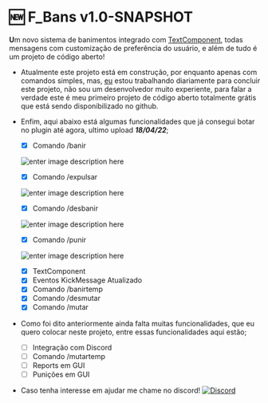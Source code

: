 # 🆕 F_Bans v1.0-SNAPSHOT

**U**m novo sistema de banimentos integrado com [TextComponent](https://www.spigotmc.org/wiki/the-chat-component-api/), todas mensagens com customização de preferência do usuário, e além de tudo é um projeto de código aberto!

 - Atualmente este projeto está em construção, por enquanto apenas com comandos simples, mas, [eu](https://github.com/ferraari) estou trabalhando diariamente para  concluir este projeto, não sou um desenvolvedor muito experiente, para falar a verdade este é meu primeiro projeto de código aberto totalmente grátis que está sendo disponibilizado no github.
 
 - Enfim, aqui abaixo está algumas funcionalidades que já consegui botar no plugin até agora, ultimo upload ***18/04/22***;
	  - [x] Comando /banir
	  
    ![enter image description here](https://media.discordapp.net/attachments/929777781489946685/965595184832315412/desbanir.gif)
	 
   - [x] Comando /expulsar
	 
   ![enter image description here](https://media.discordapp.net/attachments/929777781489946685/965595626681270352/desbanir.gif)
	 
   - [x] Comando /desbanir
	 
   ![enter image description here](https://media.discordapp.net/attachments/929777781489946685/965594675937431642/desbanir.gif)
	 
   - [x] Comando /punir
	 
   ![enter image description here](https://media.discordapp.net/attachments/929777781489946685/965593868617809930/punir.gif)
	 
   - [x] TextComponent
   - [x]  Eventos KickMessage Atualizado
   - [x] Comando /banirtemp
   - [x] Comando /desmutar
   - [x] Comando /mutar
 - Como foi dito anteriormente ainda falta muitas funcionalidades, que eu quero colocar neste projeto, entre essas funcionalidades aqui estão;
	 - [ ] Integração com Discord
	 - [ ] Comando /mutartemp
	 - [ ] Reports em GUI
	 - [ ] Punições em GUI
- Caso tenha interesse em ajudar me chame no discord!
[![Discord](https://media.discordapp.net/attachments/929777781489946685/965568659164631090/unknown.png)](https://discord.com/users/794887769612222497)
 

 
